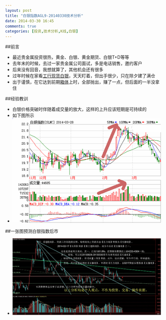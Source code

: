 ```yaml
---
layout: post
title: "白银指数AGL9-20140330技术分析"
date: 2014-03-30 16:45
comments: true
categories: [投资,技术分析,K线,白银]
---
```


##前言
  * 最近贵金属投资很热，黄金、白银、黄金期货、白银T+D等等
  * 去年末的时候，去过一家贵金属公司面试，多是电话销售，邀约客户
  * 后来没有回音，我想就算了，其他机会还有很多
  * 过年时候在家看[工行现货白银](http://price.zhjtong.com/1_ying_740_500.png)，天天盯着，但出手很少，只在除夕建了满仓
  * 出于谨慎，在它达到前期[箱体](http://wiki.mbalib.com/wiki/%E8%82%A1%E7%A5%A8%E7%AE%B1%E7%90%86%E8%AE%BA)上时，全部抛出，赚了一点，但后面的一半没拿住

<!-- more -->

##经验教训
* 白银价格突破时伴随着成交量的放大，这样的上升应该短期是可持续的
* 如下图所示
*  ![白银指数20140328](/images/silver20140328.png)

##一张图预测白银指数后市
* ![AGL9-20130330](/images/AGL9-20140330.jpg)